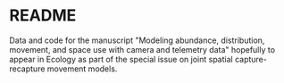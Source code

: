 # README

Data and code for the manuscript "Modeling abundance, distribution, movement, and space  use with camera and telemetry data" hopefully to appear in Ecology as part of the special issue on joint spatial capture-recapture movement models.


